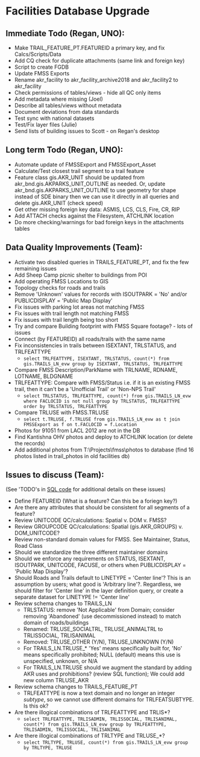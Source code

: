 Facilities Database Upgrade
===========================

Immediate Todo (Regan, UNO):
----------------------------
* Make TRAIL_FEATURE_PT.FEATUREID a primary key, and fix Calcs/Scripts/Data
* Add CQ check for duplicate attachments (same link and foreign key)
* Script to create FGDB
* Update FMSS Exports
* Rename akr_facility to akr_facility_archive2018 and akr_facility2 to akr_facility
* Check permissions of tables/views - hide all QC only items
* Add metadata where missing (Joel)
* Describe all tables/views without metadata
* Document deviations from data standards
* Test sync with national datasets
* Test/Fix layer files (Julie)
* Send lists of building issues to Scott - on Regan's desktop


Long term Todo (Regan, UNO):
----------------------------
* Automate update of FMSSExport and FMSSExport_Asset
* Calculate/Test closest trail segment to a trail feature
* Feature class gis.AKR_UNIT should be updated from akr_bnd.gis.AKPARKS_UNIT_OUTLINE
  as needed.  Or, update akr_bnd.gis.AKPARKS_UNIT_OUTLINE to use geometry for shape
  instead of SDE binary then we can use it directly in all queries and delete
  gis.AKR_UNIT (check speed)
* Get other missing foreign key data: ASMIS, LCS, CLS, Fire, CR, RIP
* Add ATTACH checks against the Filesystem, ATCHLINK location
* Do more checking/warnings for bad foreign keys in the attachments tables


Data Quality Improvements (Team):
---------------------------------
* Activate two disabled queries in TRAILS_FEATURE_PT, and fix the few remaining issues
* Add Sheep Camp picnic shelter to buildings from POI
* Add operating FMSS Locations to GIS
* Topology checks for roads and trails
* Remove 'Unknown' values for records with ISOUTPARK = 'No' and/or
  PUBLICDISPLAY = 'Public Map Display'
* Fix issues with parking lot areas not matching FMSS
* Fix issues with trail length not matching FMSS
* Fix issues with trail length being too short
* Try and compare Building footprint with FMSS Square footage? - lots of issues
* Connect (by FEATUREID) all roads/trails with the same name
* Fix inconsistencies in trails between ISEXTANT, TRLSTATUS, and TRLFEATTYPE
  - `select TRLFEATTYPE, ISEXTANT, TRLSTATUS, count(*) from gis.TRAILS_LN_evw group by ISEXTANT, TRLSTATUS, TRLFEATTYPE`
* Compare FMSS Description/ParkName with TRLNAME, RDNAME, LOTNAME, BLDGNAME
* TRLFEATTYPE: Compare with FMSS/Status i.e. if it is an existing FMSS trail,
  then it can't be a 'Unofficial Trail' or 'Non-NPS Trail'
  - `select TRLSTATUS, TRLFEATTYPE, count(*) from gis.TRAILS_LN_evw where FACLOCID is not null group by TRLSTATUS, TRLFEATTYPE order by TRLSTATUS, TRLFEATTYPE`
* Compare TRLUSE with FMSS.TRLUSE
  - `select t.TRLUSE, f.TRLUSE from gis.TRAILS_LN_evw as t join FMSSExport as f on t.FACLOCID = f.Location`
* Photos for 91051 from LACL 2012 are not in the DB
* Find Kantishna OHV photos and deploy to ATCHLINK location (or delete the records)
* Add additional photos from T:\Projects\fmss\photos to database (find 16 photos listed in trail_photos in old facilities db)


Issues to discuss (Team):
-------------------------
(See 'TODO's in [SQL code](https://github.com/regan-sarwas/Building-QC/blob/master/New%20Schema%20Migration/NewViews.sql) for additional details on these issues)
* Define FEATUREID (What is a feature? Can this be a foriegn key?)
* Are there any attributes that should be consistent for all segments of a feature?
* Review UNITCODE QC/calculations: Spatial v. DOM v. FMSS?
* Review GROUPCODE QC/calculations: Spatial (gis.AKR_GROUPS) v. DOM_UNITCODE?
* Review non-standard domain values for FMSS. See Maintainer, Status, Road Class
* Should we standardize the three different maintainer domains
* Should we enforce any requirements on STATUS, ISEXTANT, ISOUTPARK, UNITCODE, FACUSE,
  or others when PUBLICDISPLAY = 'Public Map Display'?
* Should Roads and Trails default to LINETYPE = 'Center line'?  This is an assumption by
  users; what good is 'Arbitrary line'?. Regardless, we should filter for 'Center line' in
  the layer definition query, or create a separate dataset for LINETYPE != 'Center line'
* Review schema changes to TRAILS_LN
  - TRLSTATUS: remove 'Not Applicable' from Domain; consider removing 'Abandoned'
    (use decommissioned instead) to match domain of roads/buildings
  - Renamed: TRLUSE_SOCIALTRL, TRLUSE_ANIMALTRL to TRLISSOCIAL, TRLISANIMAL
  - Removed: TRLUSE_OTHER (Y/N), TRLUSE_UNKNOWN (Y/N)
  - For TRAILS_LN.TRLUSE_* 'Yes' means specifically built for, 'No' means specifically
    prohibited; NULL (default) means this use is unspecified, unknown, or N/A
  - For TRAILS_LN.TRLUSE should we augment the standard by adding AKR uses and prohibitions?
    (review SQL function); We could add new column TRLUSE_AKR
* Review schema changes to TRAILS_FEATURE_PT
  - TRLFEATTYPE is now a text domain and no longer an integer *subtype*, so we cannot
    use different domains for TRLFEATSUBTYPE.  Is this ok?
* Are there illogical combinations of TRLFEATTYPE and TRLIS*?
  - `select TRLFEATTYPE, TRLISADMIN, TRLISSOCIAL, TRLISANIMAL, count(*) from gis.TRAILS_LN_evw group by TRLFEATTYPE, TRLISADMIN, TRLISSOCIAL, TRLISANIMAL`
* Are there illogical combinations of TRLTYPE and TRLUSE_*?
  - `select TRLTYPE, TRLUSE, count(*) from gis.TRAILS_LN_evw group by TRLTYPE, TRLUSE`
